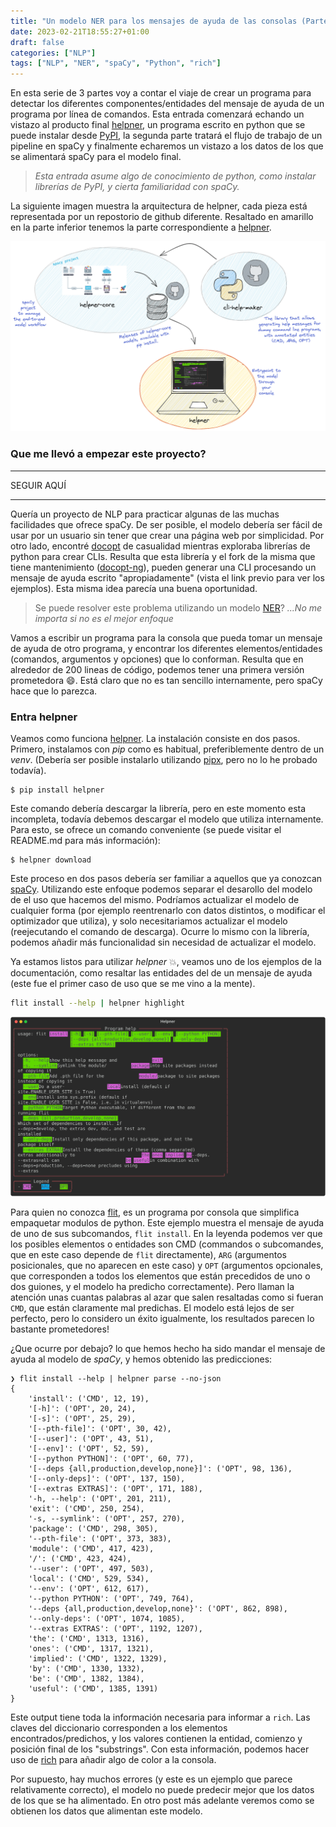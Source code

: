 ```yaml
---
title: "Un modelo NER para los mensajes de ayuda de las consolas (Parte 1: el programa en línea de comandos)"
date: 2023-02-21T18:55:27+01:00
draft: false
categories: ["NLP"]
tags: ["NLP", "NER", "spaCy", "Python", "rich"]
---
```


En esta serie de 3 partes voy a contar el viaje de crear un programa para detectar los diferentes
componentes/entidades del mensaje de ayuda de un programa por línea de comandos. Esta entrada
comenzará echando un vistazo al producto final [helpner](https://github.com/plaguss/helpner), un
programa escrito en python que se puede instalar desde [PyPI](https://pypi.org/project/helpner/),
la segunda parte tratará el flujo de trabajo de un pipeline en spaCy y finalmente echaremos un vistazo
a los datos de los que se alimentará spaCy para el modelo final.

> *Esta entrada asume algo de conocimiento de python, como instalar librerías de PyPI,*
> *y cierta familiaridad con spaCy.*

La siguiente imagen muestra la arquitectura de helpner, cada pieza está representada por un repostorio
de github diferente. Resaltado en amarillo en la parte inferior tenemos la parte correspondiente a [helpner](https://github.com/plaguss/helpner).

![helpner](/images/helpner-arch-part1.png)

### Que me llevó a empezar este proyecto?

---
SEGUIR AQUÍ

---

Quería un proyecto de NLP para practicar algunas de las muchas facilidades que ofrece spaCy. De ser posible, el modelo debería ser fácil de usar por un usuario sin tener que crear una página web por simplicidad. Por otro lado, encontré [docopt](http://docopt.org/) de casualidad mientras exploraba librerías de python para crear CLIs. Resulta que esta librería y el fork de la misma que tiene mantenimiento ([docopt-ng](https://github.com/jazzband/docopt-ng)), pueden generar una CLI procesando un mensaje de ayuda escrito "apropiadamente" (vista el link previo para ver los ejemplos). Esta misma idea parecía una buena oportunidad.

> Se puede resolver este problema utilizando un modelo [NER](https://spacy.io/usage/linguistic-features#named-entities)? *...No me importa si no es el mejor enfoque*

Vamos a escribir un programa para la consola que pueda tomar un mensaje de ayuda de otro programa, y encontrar los diferentes elementos/entidades (comandos, argumentos y opciones) que lo conforman. Resulta que en alrededor de 200 lineas de código, podemos tener una primera versión prometedora :smile:. Está claro que no es tan sencillo internamente, pero spaCy hace que lo parezca.

### Entra helpner

Veamos como funciona [helpner](https://github.com/plaguss/helpner). La instalación consiste en dos pasos. Primero, instalamos con *pip* como es habitual, preferiblemente dentro de un *venv*. (Debería ser posible instalarlo utilizando [pipx](https://pypa.github.io/pipx/), pero no lo he probado todavía).

```console
$ pip install helpner
```

Este comando debería descargar la librería, pero en este momento esta incompleta, todavía debemos descargar el modelo que utiliza internamente. Para esto, se ofrece un comando conveniente (se puede visitar el README.md para más información):

```console
$ helpner download
```

Este proceso en dos pasos debería ser familiar a aquellos que ya conozcan [spaCy](https://spacy.io/). Utilizando este enfoque podemos separar el desarollo del modelo de el uso que hacemos del mismo. Podríamos actualizar el modelo de cualquier forma (por ejemplo reentrenarlo con datos distintos, o modificar el optimizador que utiliza), y solo necesitariamos actualizar el modelo (reejecutando el comando de descarga). Ocurre lo mismo con la librería, podemos añadir más funcionalidad sin necesidad de actualizar el modelo.

Ya estamos listos para utilizar *helpner* :collision:, veamos uno de los ejemplos de la documentación, como resaltar las entidades del de un mensaje de ayuda (este fue el primer caso de uso que se me vino a la mente).

```sh
flit install --help | helpner highlight
```

![flit-install-help](/images/flit-install-help.svg)

Para quien no conozca [flit](https://github.com/pypa/flit), es un programa por consola que simplifica empaquetar modulos de python. Este ejemplo muestra el mensaje de ayuda de uno de sus subcomandos, `flit install`. En la leyenda podemos ver que los posibles elementos o entidades son CMD (commandos o subcomandes, que en este caso depende de `flit` directamente), `ARG` (argumentos posicionales, que no aparecen en este caso) y `OPT` (argumentos opcionales, que corresponden a todos los elementos que están precedidos de uno o dos guiones, y el modelo ha predicho correctamente). Pero llaman la atención unas cuantas palabras al azar que salen resaltadas como si fueran `CMD`, que están claramente mal predichas. El modelo está lejos de ser perfecto, pero lo considero un éxito igualmente, los resultados parecen lo bastante prometedores!

¿Que ocurre por debajo? lo que hemos hecho ha sido mandar el mensaje de ayuda al modelo de *spaCy*, y hemos obtenido las predicciones:

```console
❯ flit install --help | helpner parse --no-json
{
    'install': ('CMD', 12, 19),
    '[-h]': ('OPT', 20, 24),
    '[-s]': ('OPT', 25, 29),
    '[--pth-file]': ('OPT', 30, 42),
    '[--user]': ('OPT', 43, 51),
    '[--env]': ('OPT', 52, 59),
    '[--python PYTHON]': ('OPT', 60, 77),
    '[--deps {all,production,develop,none}]': ('OPT', 98, 136),
    '[--only-deps]': ('OPT', 137, 150),
    '[--extras EXTRAS]': ('OPT', 171, 188),
    '-h, --help': ('OPT', 201, 211),
    'exit': ('CMD', 250, 254),
    '-s, --symlink': ('OPT', 257, 270),
    'package': ('CMD', 298, 305),
    '--pth-file': ('OPT', 373, 383),
    'module': ('CMD', 417, 423),
    '/': ('CMD', 423, 424),
    '--user': ('OPT', 497, 503),
    'local': ('CMD', 529, 534),
    '--env': ('OPT', 612, 617),
    '--python PYTHON': ('OPT', 749, 764),
    '--deps {all,production,develop,none}': ('OPT', 862, 898),
    '--only-deps': ('OPT', 1074, 1085),
    '--extras EXTRAS': ('OPT', 1192, 1207),
    'the': ('CMD', 1313, 1316),
    'ones': ('CMD', 1317, 1321),
    'implied': ('CMD', 1322, 1329),
    'by': ('CMD', 1330, 1332),
    'be': ('CMD', 1382, 1384),
    'useful': ('CMD', 1385, 1391)
}
```

Este output tiene toda la información necesaria para informar a `rich`. Las claves del diccionario corresponden a los elementos encontrados/predichos, y los valores contienen la entidad, comienzo y posición final de los "substrings". Con esta información, podemos hacer uso de [rich](https://rich.readthedocs.io/en/stable/introduction.html) para añadir algo de color a la consola.

Por supuesto, hay muchos errores (y este es un ejemplo que parece relativamente correcto), el modelo no puede predecir mejor que los datos de los que se ha alimentado. En otro post más adelante veremos como se obtienen los datos que alimentan este modelo.


